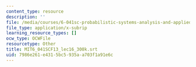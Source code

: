```yaml
---
content_type: resource
description: ''
file: /media/courses/6-041sc-probabilistic-systems-analysis-and-applied-probability-fall-2013/7986e261e4315bc5935aa703f1a91e6c_MIT6_041SCF13_lec16_300k.vtt
file_type: application/x-subrip
learning_resource_types: []
ocw_type: OCWFile
resourcetype: Other
title: MIT6_041SCF13_lec16_300k.srt
uid: 7986e261-e431-5bc5-935a-a703f1a91e6c
---
```

